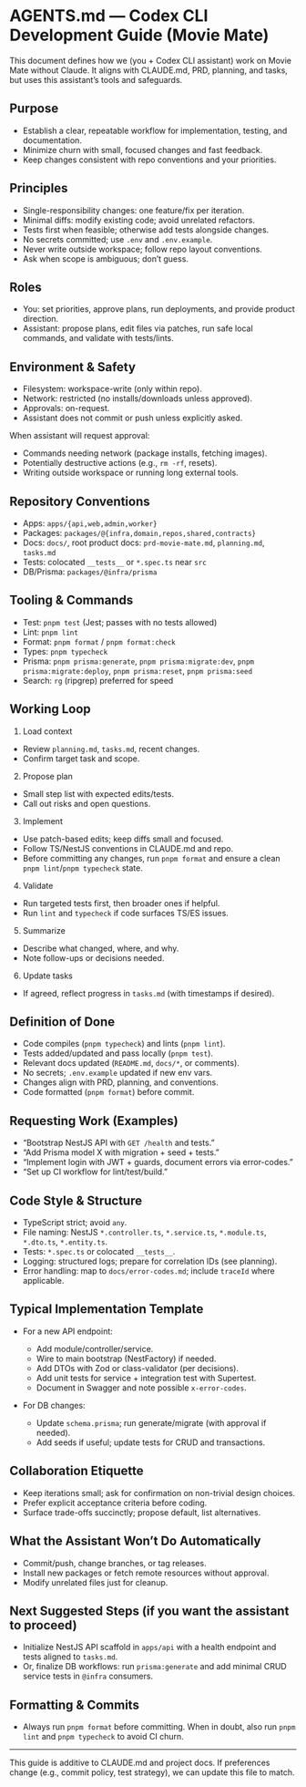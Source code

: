 # AGENTS.md — Codex CLI Development Guide (Movie Mate)

This document defines how we (you + Codex CLI assistant) work on Movie Mate without Claude. It aligns with CLAUDE.md, PRD, planning, and tasks, but uses this assistant’s tools and safeguards.

## Purpose

- Establish a clear, repeatable workflow for implementation, testing, and documentation.
- Minimize churn with small, focused changes and fast feedback.
- Keep changes consistent with repo conventions and your priorities.

## Principles

- Single-responsibility changes: one feature/fix per iteration.
- Minimal diffs: modify existing code; avoid unrelated refactors.
- Tests first when feasible; otherwise add tests alongside changes.
- No secrets committed; use `.env` and `.env.example`.
- Never write outside workspace; follow repo layout conventions.
- Ask when scope is ambiguous; don’t guess.

## Roles

- You: set priorities, approve plans, run deployments, and provide product direction.
- Assistant: propose plans, edit files via patches, run safe local commands, and validate with tests/lints.

## Environment & Safety

- Filesystem: workspace-write (only within repo).
- Network: restricted (no installs/downloads unless approved).
- Approvals: on-request.
- Assistant does not commit or push unless explicitly asked.

When assistant will request approval:

- Commands needing network (package installs, fetching images).
- Potentially destructive actions (e.g., `rm -rf`, resets).
- Writing outside workspace or running long external tools.

## Repository Conventions

- Apps: `apps/{api,web,admin,worker}`
- Packages: `packages/@{infra,domain,repos,shared,contracts}`
- Docs: `docs/`, root product docs: `prd-movie-mate.md`, `planning.md`, `tasks.md`
- Tests: colocated `__tests__` or `*.spec.ts` near `src`
- DB/Prisma: `packages/@infra/prisma`

## Tooling & Commands

- Test: `pnpm test` (Jest; passes with no tests allowed)
- Lint: `pnpm lint`
- Format: `pnpm format` / `pnpm format:check`
- Types: `pnpm typecheck`
- Prisma: `pnpm prisma:generate`, `pnpm prisma:migrate:dev`, `pnpm prisma:migrate:deploy`, `pnpm prisma:reset`, `pnpm prisma:seed`
- Search: `rg` (ripgrep) preferred for speed

## Working Loop

1. Load context

- Review `planning.md`, `tasks.md`, recent changes.
- Confirm target task and scope.

2. Propose plan

- Small step list with expected edits/tests.
- Call out risks and open questions.

3. Implement

- Use patch-based edits; keep diffs small and focused.
- Follow TS/NestJS conventions in CLAUDE.md and repo.
- Before committing any changes, run `pnpm format` and ensure a clean `pnpm lint`/`pnpm typecheck` state.

4. Validate

- Run targeted tests first, then broader ones if helpful.
- Run `lint` and `typecheck` if code surfaces TS/ES issues.

5. Summarize

- Describe what changed, where, and why.
- Note follow-ups or decisions needed.

6. Update tasks

- If agreed, reflect progress in `tasks.md` (with timestamps if desired).

## Definition of Done

- Code compiles (`pnpm typecheck`) and lints (`pnpm lint`).
- Tests added/updated and pass locally (`pnpm test`).
- Relevant docs updated (`README.md`, `docs/*`, or comments).
- No secrets; `.env.example` updated if new env vars.
- Changes align with PRD, planning, and conventions.
- Code formatted (`pnpm format`) before commit.

## Requesting Work (Examples)

- “Bootstrap NestJS API with `GET /health` and tests.”
- “Add Prisma model X with migration + seed + tests.”
- “Implement login with JWT + guards, document errors via error-codes.”
- “Set up CI workflow for lint/test/build.”

## Code Style & Structure

- TypeScript strict; avoid `any`.
- File naming: NestJS `*.controller.ts`, `*.service.ts`, `*.module.ts`, `*.dto.ts`, `*.entity.ts`.
- Tests: `*.spec.ts` or colocated `__tests__`.
- Logging: structured logs; prepare for correlation IDs (see planning).
- Error handling: map to `docs/error-codes.md`; include `traceId` where applicable.

## Typical Implementation Template

- For a new API endpoint:
  - Add module/controller/service.
  - Wire to main bootstrap (NestFactory) if needed.
  - Add DTOs with Zod or class-validator (per decisions).
  - Add unit tests for service + integration test with Supertest.
  - Document in Swagger and note possible `x-error-codes`.

- For DB changes:
  - Update `schema.prisma`; run generate/migrate (with approval if needed).
  - Add seeds if useful; update tests for CRUD and transactions.

## Collaboration Etiquette

- Keep iterations small; ask for confirmation on non-trivial design choices.
- Prefer explicit acceptance criteria before coding.
- Surface trade-offs succinctly; propose default, list alternatives.

## What the Assistant Won’t Do Automatically

- Commit/push, change branches, or tag releases.
- Install new packages or fetch remote resources without approval.
- Modify unrelated files just for cleanup.

## Next Suggested Steps (if you want the assistant to proceed)

- Initialize NestJS API scaffold in `apps/api` with a health endpoint and tests aligned to `tasks.md`.
- Or, finalize DB workflows: run `prisma:generate` and add minimal CRUD service tests in `@infra` consumers.

## Formatting & Commits

- Always run `pnpm format` before committing. When in doubt, also run `pnpm lint` and `pnpm typecheck` to avoid CI churn.

---

This guide is additive to CLAUDE.md and project docs. If preferences change (e.g., commit policy, test strategy), we can update this file to match.
